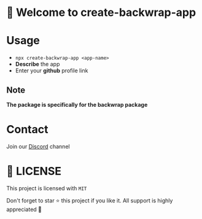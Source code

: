 # :tada: Welcome to create-backwrap-app

# Usage
- `npx create-backwrap-app <app-name>`
- **Describe** the app
- Enter your **github** profile link

## Note
**The package is specifically for the backwrap package**

# Contact
Join our [Discord](https://discord.gg/2cxcmcu6PN) channel

# :key: LICENSE
This project is licensed with `MIT`

Don't forget to star :star: this project if you like it. All support is highly appreciated :100: